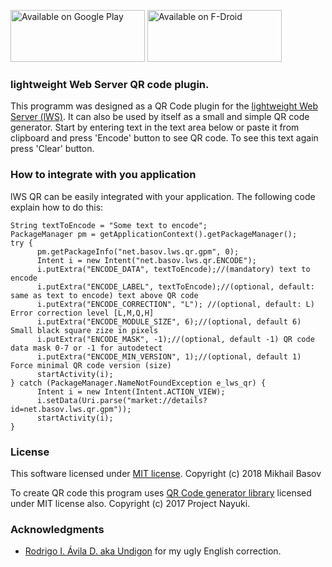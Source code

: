 <a href="https://play.google.com/store/apps/details?id=net.basov.lws.qr.gpm"><img src="https://github.com/mvbasov/lWS/raw/master/google-play-badge.png" width="215" height="83" alt="Available on Google Play"/></a>
<a href="https://f-droid.org/en/packages/net.basov.lws.qr.fdroid/"><img src="https://github.com/mvbasov/lWS/raw/master/f-droid-badge.png" width="215" height="83" alt="Available on F-Droid"/></a>
### lightweight Web Server QR code plugin.

This programm was designed as a QR Code plugin for the [lightweight Web Server (lWS)](https://github.com/mvbasov/lWS).
It can also be used by itself as a small and simple QR code generator.
Start by entering text in the text area below or paste it from clipboard and press 'Encode' button to see QR code.
To see this text again press 'Clear' button.
### How to integrate with you application
lWS QR can be easily integrated with your application. The following code explain how to do this:
```
String textToEncode = "Some text to encode";
PackageManager pm = getApplicationContext().getPackageManager();
try {
      pm.getPackageInfo("net.basov.lws.qr.gpm", 0);
      Intent i = new Intent("net.basov.lws.qr.ENCODE");
      i.putExtra("ENCODE_DATA", textToEncode);//(mandatory) text to encode
      i.putExtra("ENCODE_LABEL", textToEncode);//(optional, default: same as text to encode) text above QR code
      i.putExtra("ENCODE_CORRECTION", "L"); //(optional, default: L) Error correction level [L,M,Q,H]
      i.putExtra("ENCODE_MODULE_SIZE", 6);//(optional, default 6) Small black square zize in pixels
      i.putExtra("ENCODE_MASK", -1);//(optional, default -1) QR code data mask 0-7 or -1 for autodetect
      i.putExtra("ENCODE_MIN_VERSION", 1);//(optional, default 1) Force minimal QR code version (size)                         
      startActivity(i);
} catch (PackageManager.NameNotFoundException e_lws_qr) {
      Intent i = new Intent(Intent.ACTION_VIEW);
      i.setData(Uri.parse("market://details?id=net.basov.lws.qr.gpm"));
      startActivity(i);
}
```
### License
This software licensed under [MIT license](LICENSE). Copyright (c) 2018 Mikhail Basov

To create QR code this program uses [QR Code generator library](https://github.com/nayuki/QR-Code-generator) licensed under MIT license also. Copyright (c) 2017 Project Nayuki.

### Acknowledgments
* [Rodrigo I. Ávila D. aka Undigon](https://github.com/Undigon) for my ugly English correction.

